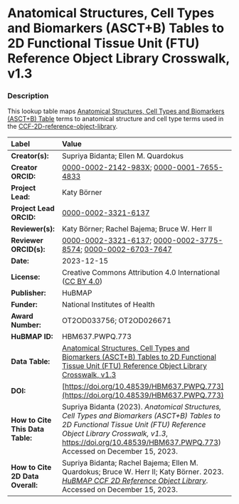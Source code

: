 # Anatomical Structures, Cell Types and Biomarkers (ASCT+B) Tables to 2D Functional Tissue Unit (FTU) Reference Object Library Crosswalk, v1.3

### Description
This lookup table maps [Anatomical Structures, Cell Types and Biomarkers (ASCT+B) Table](https://humanatlas.io/asctb-tables) terms to anatomical structure and cell type terms used in the [CCF-2D-reference-object-library](https://humanatlas.io/2d-ftu-illustrations).


| Label | Value |
| :------------- |:-------------|
| **Creator(s):** | Supriya Bidanta; Ellen M. Quardokus|
| **Creator ORCID:** | [0000-0002-2142-983X](https://orcid.org/0000-0002-2142-983X); [0000-0001-7655-4833](https://orcid.org/0000-0001-7655-4833)|
| **Project Lead:** | Katy B&ouml;rner |
| **Project Lead ORCID:** | [0000-0002-3321-6137](https://orcid.org/0000-0002-3321-6137) |
| **Reviewer(s):** | Katy Börner; Rachel Bajema; Bruce W. Herr II | 
| **Reviewer ORCID(s):** |[0000-0002-3321-6137](https://orcid.org/0000-0002-3321-6137); [0000-0002-3775-8574](https://orcid.org/0000-0002-3775-8574); [0000-0002-6703-7647](https://orcid.org/0000-0002-6703-7647) |
| **Date:** | 2023-12-15 |
| **License:** | Creative Commons Attribution 4.0 International ([CC BY 4.0](https://creativecommons.org/licenses/by/4.0/)) |
| **Publisher:** | HuBMAP |
| **Funder:** | National Institutes of Health |
| **Award Number:** | OT2OD033756; OT2OD026671 |
| **HuBMAP ID:** | HBM637.PWPQ.773 |
| **Data Table:** | [Anatomical Structures, Cell Types and Biomarkers (ASCT+B) Tables to 2D Functional Tissue Unit (FTU) Reference Object Library Crosswalk, v1.3](https://cdn.humanatlas.io/hra-releases/v2.0/2d-ftu/asct-b-2d-models-crosswalk.csv) |
| **DOI:** | [https://doi.org/10.48539/HBM637.PWPQ.773](https://doi.org/10.48539/HBM637.PWPQ.773) |
| **How to Cite This Data Table:** | Supriya Bidanta (2023). *Anatomical Structures, Cell Types and Biomarkers (ASCT+B) Tables to 2D Functional Tissue Unit (FTU) Reference Object Library Crosswalk, v1.3*, https://doi.org/10.48539/HBM637.PWPQ.773)  Accessed on December 15, 2023. |
| **How to Cite 2D Data Overall:** |  Supriya Bidanta; Rachel Bajema; Ellen M. Quardokus; Bruce W. Herr II; Katy B&ouml;rner. 2023. [*HuBMAP CCF 2D Reference Object Library*](https://humanatlas.io/2d-ftu-illustrations). Accessed on December 15, 2023.
